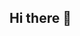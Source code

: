 ## Hi there 👋

<!--
**SneRam-0105/SneRam-0105** is a ✨ _special_ ✨ repository because its `README.md` (this file) appears on your GitHub profile.

Here are some ideas to get you started:

- 🔭 I’m currently a student in Business college Helsinki
- 🌱 I’m currently learning Full stack web development
- 💬 Ask me about ...
- 📫 How to reach me: www.linkedin.com/in/sneha-ramalingam
- 😄 Pronouns: ...

-->
